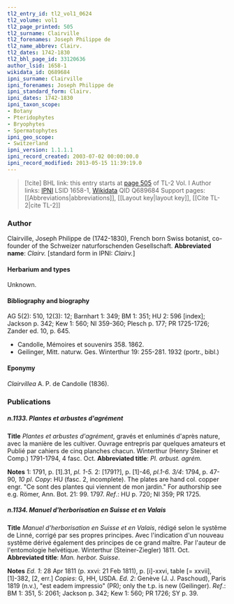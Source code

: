 ```yaml
---
tl2_entry_id: tl2_vol1_0624
tl2_volume: vol1
tl2_page_printed: 505
tl2_surname: Clairville
tl2_forenames: Joseph Philippe de
tl2_name_abbrev: Clairv.
tl2_dates: 1742-1830
tl2_bhl_page_id: 33120636
author_lsid: 1658-1
wikidata_id: Q689684
ipni_surname: Clairville
ipni_forenames: Joseph Philippe de
ipni_standard_form: Clairv.
ipni_dates: 1742-1830
ipni_taxon_scope: 
- Botany
- Pteridophytes
- Bryophytes
- Spermatophytes
ipni_geo_scope: 
- Switzerland
ipni_version: 1.1.1.1
ipni_record_created: 2003-07-02 00:00:00.0
ipni_record_modified: 2013-05-15 11:39:19.0
---
```


> [!cite] BHL link: this entry starts at [page 505](https://www.biodiversitylibrary.org/page/33120636) of TL-2 Vol. I
> Author links: [IPNI](https://www.ipni.org/a/1658-1) LSID 1658-1, [Wikidata](https://www.wikidata.org/wiki/Q689684) QID Q689684
> Support pages: [[Abbreviations|abbreviations]], [[Layout key|layout key]], [[Cite TL-2|cite TL-2]]

### Author

Clairville, Joseph Philippe de (1742-1830), French born Swiss botanist, co-founder of the Schweizer naturforschenden Gesellschaft. 
**Abbreviated name**: *Clairv.* \[standard form in IPNI: *Clairv.*\]

#### Herbarium and types

Unknown.

#### Bibliography and biography

AG 5(2): 510, 12(3): 12; Barnhart 1: 349; BM 1: 351; HU 2: 596 \[index\]; Jackson p. 342; Kew 1: 560; NI 359-360; Plesch p. 177; PR 1725-1726; Zander ed. 10, p. 645.
- Candolle, Mémoires et souvenirs 358. 1862.
- Geilinger, Mitt. naturw. Ges. Winterthur 19: 255-281. 1932 (portr., bibl.)

#### Eponymy

*Clairvillea* A. P. de Candolle (1836).

### Publications

##### n.1133. Plantes et arbustes d'agrément

**Title**
*Plantes et arbustes d'agrément*, gravés et enluminés d'après nature, avec la manière de les cultiver. Ouvrage entrepris par quelques amateurs et Publié par cahiers de cinq planches chacun. Winterthur (Henry Steiner et Comp.) 1791-1794, 4 fasc. Oct.
**Abbreviated title**: *Pl. arbust. agrém.*

**Notes**
1: 1791, p. \[1\].31, *pl. 1-5.*
2: \[1791?\], p. \[1\]-46, *pl.1-6.*
*3/4*: 1794, p. 47-90, *10 pl*.
*Copy*: HU (fasc. 2, incomplete). The plates are hand col. copper engr. "Ce sont des plantes qui viennent de mon jardin." For authorship see e.g. Römer, Ann. Bot. 21: 99.
1797.
*Ref*.: HU p. 720; NI 359; PR 1725.

##### n.1134. Manuel d'herborisation en Suisse et en Valais

**Title**
*Manuel d'herborisation en Suisse et en Valais*, rédigé selon le systême de Linné, corrigé par ses propres principes. Avec l'indication d'un nouveau systême dérivé également des principes de ce grand maître. Par l'auteur de l'entomologie helvétique. Winterthur (Steiner-Ziegler) 1811. Oct.
**Abbreviated title**: *Man. herbor. Suisse*.

**Notes**
*Ed. 1*: 28 Apr 1811 (p. xxvi: 21 Feb 1811), p. \[i\]-xxvi, table \[= xxvii\], \[1\]-382, \[2, err.\] *Copies*: G, HH, USDA.
*Ed. 2*: Genève (J. J. Paschoud), Paris 1819 (n.v.), "est eadem impressio" (PR); only the t.p. is new (Geilinger).
*Ref*.: BM 1: 351, 5: 2061; Jackson p. 342; Kew 1: 560; PR 1726; SY p. 39.

